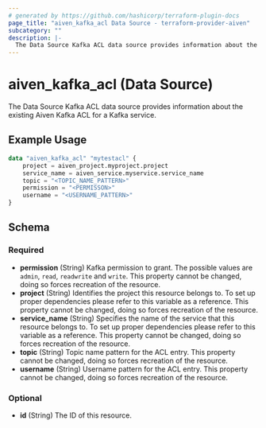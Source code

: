 ```yaml
---
# generated by https://github.com/hashicorp/terraform-plugin-docs
page_title: "aiven_kafka_acl Data Source - terraform-provider-aiven"
subcategory: ""
description: |-
  The Data Source Kafka ACL data source provides information about the existing Aiven Kafka ACL for a Kafka service.
---
```


# aiven_kafka_acl (Data Source)

The Data Source Kafka ACL data source provides information about the existing Aiven Kafka ACL for a Kafka service.

## Example Usage

```terraform
data "aiven_kafka_acl" "mytestacl" {
    project = aiven_project.myproject.project
    service_name = aiven_service.myservice.service_name
    topic = "<TOPIC_NAME_PATTERN>"
    permission = "<PERMISSON>"
    username = "<USERNAME_PATTERN>"
}
```

<!-- schema generated by tfplugindocs -->
## Schema

### Required

- **permission** (String) Kafka permission to grant. The possible values are `admin`, `read`, `readwrite` and `write`. This property cannot be changed, doing so forces recreation of the resource.
- **project** (String) Identifies the project this resource belongs to. To set up proper dependencies please refer to this variable as a reference. This property cannot be changed, doing so forces recreation of the resource.
- **service_name** (String) Specifies the name of the service that this resource belongs to. To set up proper dependencies please refer to this variable as a reference. This property cannot be changed, doing so forces recreation of the resource.
- **topic** (String) Topic name pattern for the ACL entry. This property cannot be changed, doing so forces recreation of the resource.
- **username** (String) Username pattern for the ACL entry. This property cannot be changed, doing so forces recreation of the resource.

### Optional

- **id** (String) The ID of this resource.


